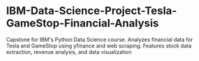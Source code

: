 # IBM-Data-Science-Project-Tesla-GameStop-Financial-Analysis
Capstone for IBM's Python Data Science course. Analyzes financial data for Tesla and GameStop using yfinance and web scraping. Features stock data extraction, revenue analysis, and data visualization

